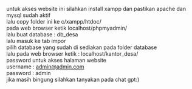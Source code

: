 untuk akses website ini silahkan install xampp dan pastikan apache dan mysql sudah aktif
<br>
lalu copy folder ini ke c/xampp/htdoc/
<br>
pada web browser ketik localhost/phpmyadmin/
<br>
lalu buat database : db_desa
<br>
lalu masuk ke tab impor
<br>
pilih database yang sudah di sediakan pada folder database
<br>
lalu pada web browser ketik : localhost/kantor_desa/
<br>
password untuk akses halaman website
<br>
username : admin@admin.com
<br>
password : admin
<br>
jika masih bingung silahkan tanyakan pada chat gpt:)
